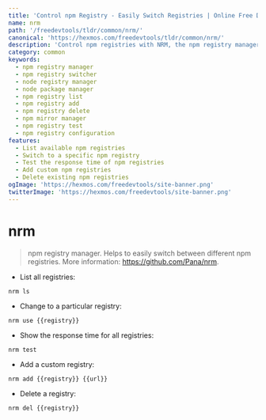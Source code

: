 ```yaml
---
title: 'Control npm Registry - Easily Switch Registries | Online Free DevTools by Hexmos'
name: nrm
path: '/freedevtools/tldr/common/nrm/'
canonical: 'https://hexmos.com/freedevtools/tldr/common/nrm/'
description: 'Control npm registries with NRM, the npm registry manager. Easily switch between npm package sources and manage custom registries. Free online tool, no registration required.'
category: common
keywords:
  - npm registry manager
  - npm registry switcher
  - node registry manager
  - node package manager
  - npm registry list
  - npm registry add
  - npm registry delete
  - npm mirror manager
  - npm registry test
  - npm registry configuration
features:
  - List available npm registries
  - Switch to a specific npm registry
  - Test the response time of npm registries
  - Add custom npm registries
  - Delete existing npm registries
ogImage: 'https://hexmos.com/freedevtools/site-banner.png'
twitterImage: 'https://hexmos.com/freedevtools/site-banner.png'
---
```


# nrm

> npm registry manager.
> Helps to easily switch between different npm registries.
> More information: <https://github.com/Pana/nrm>.

- List all registries:

`nrm ls`

- Change to a particular registry:

`nrm use {{registry}}`

- Show the response time for all registries:

`nrm test`

- Add a custom registry:

`nrm add {{registry}} {{url}}`

- Delete a registry:

`nrm del {{registry}}`
